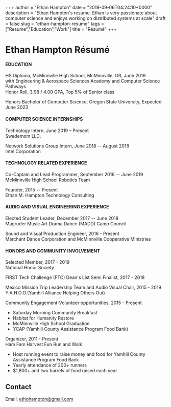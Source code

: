 +++
author = "Ethan Hampton"
date = "2019-09-06T04:24:10+0000"
description = "Ethan Hampton's resume. Ethan is very passionate about computer science and enjoys working on distributed systems at scale"
draft = false
slug = "ethan-hampton-resume"
tags = ["Resume","Education","Work"]
title = "Résumé"
+++

# Ethan Hampton Résumé
#### EDUCATION

HS Diploma, McMinnville High School, McMinnville, OR, June 2019  
with Engineering & Aerospace Sciences Academy and Computer
Science Pathways  
Honor Roll, 3.98 / 4.00 GPA, Top 5% of Senior class

Honors Bachelor of Computer Science, Oregon State University, Expected June 2023

#### COMPUTER SCIENCE INTERNSHIPS

Technology Intern, June 2019 – Present  
Swedemom LLC.


Network Solutions Group Intern, June 2018 -- August 2018  
Intel Corporation

#### TECHNOLOGY RELATED EXPERIENCE

Co-Captain and Lead Programmer, September 2016 -- June 2019  
McMinnville High School Robotics Team


Founder, 2015 -- Present  
Ethan M. Hampton Technology Consulting


#### AUDIO AND VISUAL ENGINEERING EXPERIENCE

Elected Student Leader, December 2017 -- June 2018  
Magruder Music Art Drama Dance (MADD) Camp Council

Sound and Visual Production Engineer, 2016 - Present  
Marchant Dance Corporation and McMinnville Cooperative Ministries

#### HONORS AND COMMUNITY INVOLVEMENT

Selected Member, 2017 - 2019  
National Honor Society


FIRST Tech Challenge (FTC) Dean's List Semi Finalist, 2017 - 2018


Mexico Mission Trip Leadership Team and Audio Visual Chair, 2015 -
2019  
Y.A.H.O.O.(Yamhill Alliance Helping Others Out)


Community Engagement-Volunteer opportunities, 2015 - Present

-   Saturday Morning Community Breakfast
-   Habitat for Humanity Restore
-   McMinnville High School Graduation
-   YCAP (Yamhill County Assistance
    Program Food Bank)

Organizer, 2011 - Present  
Ham Fam Harvest Fun Run and Walk

-   Host running event to raise money and food for Yamhill County
    Assistance Program Food Bank
-   Yearly attendance of 200+ runners
-   $1,800+ and two barrels of food raised each year

## Contact
Email: ethohampton@gmail.com
